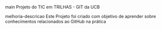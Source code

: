 main
Projeto do TIC em TRILHAS - GIT da UCB



melhoria-descricao
Este Projeto foi criado com objetivo de aprender sobre conhecimentos relacionados ao GitHub na prática
